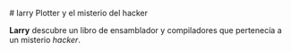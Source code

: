 # larry Plotter y el misterio del hacker

**Larry** descubre un libro de ensamblador y compiladores que pertenecía a un misterio *hacker*.
